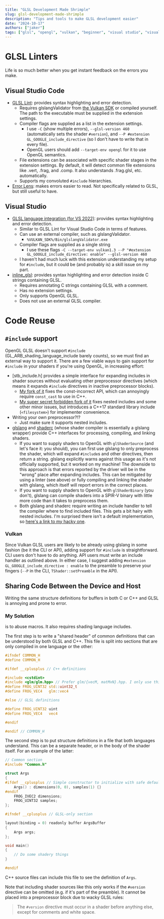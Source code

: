 ```yaml
---
title: "GLSL Development Made Shrimple"
slug: glsl-development-made-shrimple
description: "Tips and tools to make GLSL development easier"
date: "2024-10-17"
authors: ["jaker"]
tags: ["glsl", "opengl", "vulkan", "beginner", "visual studio", "visual studio code", "article"]
---
```


# GLSL Linters

Life is so much better when you get instant feedback on the errors you make.

## Visual Studio Code
- [GLSL Lint](https://marketplace.visualstudio.com/items?itemName=dtoplak.vscode-glsllint): provides syntax highlighting and error detection.
	- Requires glslangValidator from [the Vulkan SDK](https://www.lunarg.com/vulkan-sdk/) or compiled yourself. The path to the executable must be supplied in the extension settings.
	- Compiler flags are supplied as a list in the extension settings.
		- I use `-C` (show multiple errors), `--glsl-version 460` (automatically sets the shader `#version`), and `--P #extension GL_GOOGLE_include_directive` (so I don't have to write that in every file).
		- OpenGL users should add `--target-env opengl` for it to use OpenGL semantics.
	- File extensions can be associated with specific shader stages in the extension settings. By default, it will detect common file extensions like .vert, .frag, and .comp. It also understands .frag.glsl, etc. automatically.
	- Supports my convoluted `#include` hierarchies.
- [Error Lens](https://marketplace.visualstudio.com/items?itemName=usernamehw.errorlens): makes errors easier to read. Not specifically related to GLSL, but still useful to have.

## Visual Studio
- [GLSL language integration (for VS 2022)](https://marketplace.visualstudio.com/items?itemName=DanielScherzer.GLSL2022): provides syntax highlighting and error detection.
	- Similar to GLSL Lint for Visual Studio Code in terms of features.
	- Can use an external compiler, such as glslangValidator.
		- `%VULKAN_SDK%/Bin/glslangValidator.exe`
	- Compiler flags are supplied as a single string
		- I use these flags `-C --target-env vulkan1.3 --P "#extension GL_GOOGLE_include_directive: enable" --glsl-version 460`
	- I haven't had much luck with this extension understanding my setup for `#include`, but it could be (and probably is) a skill issue on my part.
- [inline_glsl](https://marketplace.visualstudio.com/items?itemName=kristian-r.inlineglsl): provides syntax highlighting and error detection inside C strings containing GLSL.
	- Requires annotating C strings containing GLSL with a comment.
	- Has no extension settings.
	- Only supports OpenGL GLSL.
	- Does not use an external GLSL compiler.

# Code Reuse

## `#include` support
OpenGL GLSL doesn't support `#include` (GL_ARB_shading_language_include barely counts), so we must find an external way to support it. There are a few viable ways to gain support for `#include` in your shaders if you're using OpenGL, in increasing effort:

- [stb_include.h] provides a simple interface for expanding includes in shader sources without evaluating other preprocessor directives (which means it expands `#include` directives in inactive preprocessor blocks).
	- [My fork of it](https://github.com/nothings/stb/pull/1336) fixes the const-incorrect API, which can annoyingly require `const_cast` to use in C++.
	- [My super secret forbidden fork of it](https://github.com/JuanDiegoMontoya/Frogfood/blob/main/vendor/stb_include.h) fixes nested includes and some other minor issues, but introduces a C++17 standard library include (`<filesystem>`) for implementer convenience.
- Writing your own preprocessor?!?
	- Just make sure it supports nested includes.
- [glslang](https://github.com/KhronosGroup/glslang) and [shaderc](https://github.com/google/shaderc) (whose shader compiler is essentially a glslang wrapper) provide C++ interfaces for processing, compiling, and linking shaders.
	- If you want to supply shaders to OpenGL with `glShaderSource` (and let's face it: you should), you can first use glslang to only preprocess the shader, which will expand `#include`s and other directives, then return a string. glslang explicitly warns against this usage as it's not officially supported, but it worked on my machine! The downside to this approach is that errors reported by the driver will be in the "wrong" place after expanding includes. This can be mitigated by using a linter (see above) or fully compiling and linking the shader with glslang, which itself will report errors in the correct places.
	- If you want to supply shaders to OpenGL with `glShaderBinary` (you don't), glslang can compile shaders into a SPIR-V binary with little more code than it takes to preprocess them.
	- Both glslang and shaderc require writing an include handler to tell the compiler where to find included files. This gets a bit hairy with nested includes. I'm surprised there isn't a default implementation, so [here's a link to my hacky one](https://github.com/JuanDiegoMontoya/Frogfood/blob/main/src/Fvog/Shader2.cpp#L70-L116).

### Vulkan

Since Vulkan GLSL users are likely to be already using glslang in some fashion (be it the CLI or API), adding support for `#include` is straightforward. CLI users don't have to do anything. API users must write an include handler as outlined above. In either case, I suggest adding `#extension GL_GOOGLE_include_directive : enable` to the preamble to preserve your fingers (`--P` in the CLI, `TShader::setPreamble` in the API).
## Sharing Code Between the Device and Host
Writing the same structure definitions for buffers in both C or C++ and GLSL is annoying and prone to error.
### My Solution
is to abuse macros. It also requires shading language includes.

The first step is to write a "shared header" of common definitions that can be understood by both GLSL and C++. This file is split into sections that are only compiled in one language or the other:
```c
#ifndef COMMON_H
#define COMMON_H

#ifdef __cplusplus // C++ definitions

#include <cstdint>
#include <glm/glm.hpp> // Prefer glm/{vecM, matMxN}.hpp. I only use this for brevity
#define FROG_UINT32 std::uint32_t
#define FROG_VEC4   glm::vec4

#else // GLSL definitions

#define FROG_UINT32 uint
#define FROG_VEC4   vec4

#endif

#endif // COMMON_H
```

The second step is to put structure definitions in a file that both languages understand. This can be a separate header, or in the body of the shader itself. For an example of the latter:
```c
// Common section
#include "Common.h"

struct Args
{
#ifdef __cplusplus // Simple constructor to initialize with safe defaults
	Args() : dimensions(0, 0), samples(1) {}
#endif
	FROG_IVEC2 dimensions;
	FROG_UINT32 samples;
};

#ifndef __cplusplus // GLSL-only section

layout(binding = 0) readonly buffer ArgsBuffer
{
	Args args;
};

void main()
{
	// Do some shadery things
}

#endif
```

C++ source files can include this file to see the definition of `Args`.

Note that including shader sources like this only works if the `#version` directive can be omitted (e.g. if it's part of the preamble). It cannot be placed into a preprocessor block due to wacky GLSL rules:
> The `#version` directive must occur in a shader before anything else, except for comments and white space.